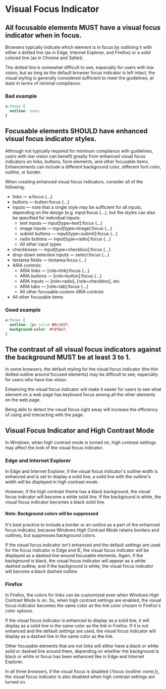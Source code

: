 # Visual Focus Indicator

## All focusable elements MUST have a visual focus indicator when in focus.

Browsers typically indicate which element is in focus by outlining it with either a dotted line (as in Edge, Internet Explorer, and Firefox) or a solid colored line (as in Chrome and Safari). 

The dotted line is somewhat difficult to see, especially for users with low vision, but as long as the default browser focus indicator is left intact, the visual styling is generally considered sufficient to meet the guidelines, at least in terms of minimal compliance.

### Bad example

```css 
a:focus {
  outline: none;
}
```

## Focusable elements SHOULD have enhanced visual focus indicator styles.

Although not typically required for minimum compliance with guidelines, users with low vision can benefit greatly from enhanced visual focus indicators on links, buttons, form elements, and other focusable items. Enhancements can include a different background color, different font color, outline, or border.

When creating enhanced visual focus indicators, consider all of the following:

- links — a:focus {...}
- buttons — button:focus {...}
- inputs — note that a single style may be sufficient for all inputs, depending on the design (e.g. input:focus {...}, but the styles can also be specified for individual inputs:
  - text inputs — input[type=text]:focus {...}
  - image inputs — input[type=image]:focus {...}
  - submit buttons — input[type=submit]:focus {...}
  - radio buttons — input[type=radio]:focus {...}
  - All other input types
- checkboxes — input[type=checkbox]:focus {...}
- drop-down selection inputs — select:focus {...}
- textarea fields — textarea:focus {...}
- ARIA controls:
  - ARIA links — [role=link]:focus {...}
  - ARIA buttons — [role=button]:focus {...}
  - ARIA inputs — [role=radio], [role=checkbox], etc.
  - ARIA tabs — [role=tab]:focus {...}
  - All other focusable custom ARIA controls
- All other focusable items

### Good example

```css 
a:focus {
  outline: 2px solid #8cc63f;
  background-color: #fdf6e7;
}
```

## The contrast of all visual focus indicators against the background MUST be at least 3 to 1.

In some browsers, the default styling for the visual focus indicator (the thin dotted outline around focused elements) may be difficult to see, especially for users who have low vision.

Enhancing the visual focus indicator will make it easier for users to see what element on a web page has keyboard focus among all the other elements on the web page.

Being able to detect the visual focus right away will increase the efficiency of using and interacting with the page.

## Visual Focus Indicator and High Contrast Mode

In Windows, when high contrast mode is turned on, high contrast settings may affect the look of the visual focus indicator.

### Edge and Internet Explorer

In Edge and Internet Explorer, if the visual focus indicator's outline width is enhanced and is set to display a solid line, a solid line with the outline's width will be displayed in high contrast mode.

However, if the high contrast theme has a black background, the visual focus indicator will become a white solid line. If the background is white, the visual focus indicator becomes a black solid line.

#### Note: Background colors will be suppressed

It's best practice to include a border or an outline as a part of the enhanced focus indicator, because Windows High Contrast Mode retains borders and outlines, but suppresses background colors.

If the visual focus indicator isn't enhanced and the default settings are used for the focus indicator in Edge and IE, the visual focus indicator will be displayed as a dashed line around focusable elements. Again, if the background is black, the visual focus indicator will appear as a white dashed outline; and if the background is white, the visual focus indicator will become a black dashed outline.

### Firefox

In Firefox, the colors for links can be customized even when Windows High Contrast Mode is on. So, when high contrast settings are enabled, the visual focus indicator becomes the same color as the link color chosen in Firefox's color options.

If the visual focus indicator is enhanced to display as a solid line, it will display as a solid line in the same color as the link in Firefox. If it is not enhanced and the default settings are used, the visual focus indicator will display as a dashed line in the same color as the link.

Other focusable elements that are not links will either have a black or white solid or dashed line around them, depending on whether the background is black or white or focus has been enhanced like in Edge and Internet Explorer.

In all three browsers, if the visual focus is disabled (:focus {outline: none;}), the visual focus indicator is also disabled when high contrast settings are turned on.
